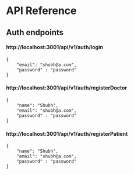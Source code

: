# API Reference
## Auth endpoints
#### http://localhost:3001/api/v1/auth/login
```
{
    "email": "shubh@a.com",
    "password" : "password"
}
```
#### http://localhost:3001/api/v1/auth/registerDoctor
```
{
    "name": "Shubh",
    "email": "shubh@a.com",
    "password" : "password"
}
```
#### http://localhost:3001/api/v1/auth/registerPatient
```
{
    "name": "Shubh",
    "email": "shubh@a.com",
    "password" : "password"
}
```
